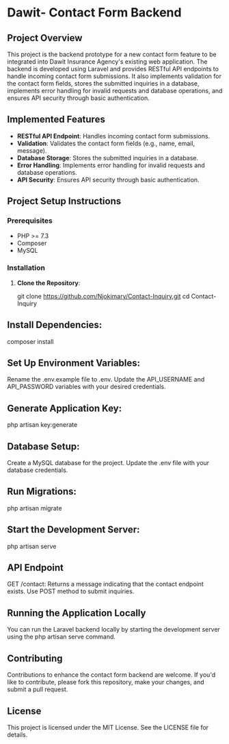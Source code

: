 
# Dawit- Contact Form Backend

## Project Overview

This project is the backend prototype for a new contact form feature to be integrated into Dawit Insurance Agency's existing web application. The backend is developed using Laravel and provides RESTful API endpoints to handle incoming contact form submissions. It also implements validation for the contact form fields, stores the submitted inquiries in a database, implements error handling for invalid requests and database operations, and ensures API security through basic authentication.

## Implemented Features

- **RESTful API Endpoint**: Handles incoming contact form submissions.
- **Validation**: Validates the contact form fields (e.g., name, email, message).
- **Database Storage**: Stores the submitted inquiries in a database.
- **Error Handling**: Implements error handling for invalid requests and database operations.
- **API Security**: Ensures API security through basic authentication.

## Project Setup Instructions

### Prerequisites

- PHP >= 7.3
- Composer
- MySQL

### Installation

1. **Clone the Repository**:
   
   git clone https://github.com/Njokimary/Contact-Inquiry.git
   cd Contact-Inquiry

## Install Dependencies:


composer install

## Set Up Environment Variables:

Rename the .env.example file to .env.
Update the API_USERNAME and API_PASSWORD variables with your desired credentials.

## Generate Application Key:



php artisan key:generate

## Database Setup:

Create a MySQL database for the project.
Update the .env file with your database credentials.

## Run Migrations:

php artisan migrate

## Start the Development Server:

php artisan serve

## API Endpoint
GET /contact: Returns a message indicating that the contact endpoint exists. Use POST method to submit inquiries.

## Running the Application Locally
You can run the Laravel backend locally by starting the development server using the php artisan serve command.

## Contributing

Contributions to enhance the contact form backend are welcome. If you'd like to contribute, please fork this repository, make your changes, and submit a pull request.

## License
This project is licensed under the MIT License. See the LICENSE file for details.